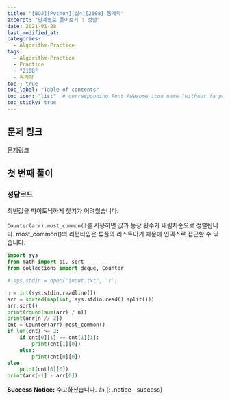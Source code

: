 ```yaml
---
title: "[BOJ][Python][실4][2108] 통계학"
excerpt: "단계별로 풀어보기 : 정렬"
date: 2021-01-28
last_modified_at:
categories:
  - Algorithm-Practice
tags:
  - Algorithm-Practice
  - Practice
  - "2108"
  - 통계학
toc : true
toc_label: "Table of contents"
toc_icon: "list"  # corresponding Font Awesome icon name (without fa prefix)
toc_sticky: true
---
```


## 문제 링크

[문제링크](https://www.acmicpc.net/problem/2108)  

## 첫 번째 풀이

### 정답코드  

최빈값을 파이토닉하게 찾기가 어려웠습니다.  

`Counter(arr).most_common()`를 사용하면 값과 등장 횟수가 내림차순으로 정렬됩니다. most_common()의 리턴타입은 튜플의 리스트이기 때문에 인덱스로 접근할 수 있습니다.  

```python
import sys
from math import pi, sqrt
from collections import deque, Counter

# sys.stdin = open("input.txt", 'r')

n = int(sys.stdin.readline())
arr = sorted(map(int, sys.stdin.read().split()))
arr.sort()
print(round(sum(arr) / n))
print(arr[n // 2])
cnt = Counter(arr).most_common()
if len(cnt) >= 2:
    if cnt[0][1] == cnt[1][1]:
        print(cnt[1][0])
    else:
        print(cnt[0][0])
else:
    print(cnt[0][0])
print(arr[-1] - arr[0])

```  

**Success Notice:**
수고하셨습니다. :+1:
{: .notice--success}